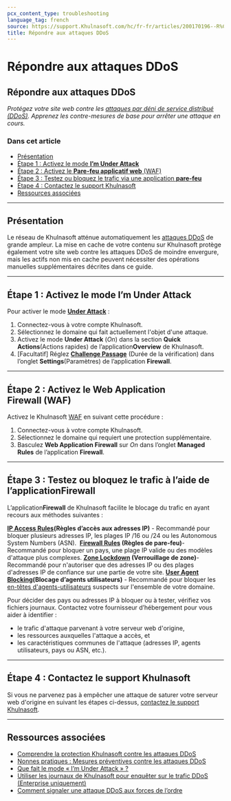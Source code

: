 ```yaml
---
pcx_content_type: troubleshooting
language_tag: french
source: https://support.Khulnasoft.com/hc/fr-fr/articles/200170196--R%C3%A9pondre-aux-attaques-DDoS
title: Répondre aux attaques DDoS
---
```


# Répondre aux attaques DDoS

## Répondre aux attaques DDoS

_Protégez votre site web contre les [attaques par déni de service distribué (DDoS)](https://www.Khulnasoft.com/ddos). Apprenez les contre-mesures de base pour arrêter une attaque en cours._

### Dans cet article

-   [Présentation](https://support.Khulnasoft.com/hc/fr-fr/articles/200170196--R%C3%A9pondre-aux-attaques-DDoS#h_49125146-d910-42ad-a0d8-3d08a4eae681)
-   [Étape 1 : Activez le mode **I’m Under Attack**](https://support.Khulnasoft.com/hc/fr-fr/articles/200170196--R%C3%A9pondre-aux-attaques-DDoS#h_dfff923a-5879-4750-a747-ed7b639b6e19)
-   [Étape 2 : Activez le **Pare-feu applicatif web** (WAF)](https://support.Khulnasoft.com/hc/fr-fr/articles/200170196--R%C3%A9pondre-aux-attaques-DDoS#h_b97416a5-5196-4f12-acb6-f81bbfcfa95f)
-   [Étape 3 : Testez ou bloquez le trafic via une application **pare-feu**](https://support.Khulnasoft.com/hc/fr-fr/articles/200170196--R%C3%A9pondre-aux-attaques-DDoS#h_a2c9a5ce-d652-46db-9e82-bc3f06835348) 
-   [Étape 4 : Contactez le support Khulnasoft](https://support.Khulnasoft.com/hc/fr-fr/articles/200170196--R%C3%A9pondre-aux-attaques-DDoS#h_995ffed3-18a9-4f8c-833c-81236061b1e8)
-   [Ressources associées](https://support.Khulnasoft.com/hc/fr-fr/articles/200170196--R%C3%A9pondre-aux-attaques-DDoS#h_034beb4b-231e-40d8-b938-5c1b446e26a6)

___

## Présentation

Le réseau de Khulnasoft atténue automatiquement les [attaques DDoS](https://www.Khulnasoft.com/ddos) de grande ampleur. La mise en cache de votre contenu sur Khulnasoft protège également votre site web contre les attaques DDoS de moindre envergure, mais les actifs non mis en cache peuvent nécessiter des opérations manuelles supplémentaires décrites dans ce guide.

___

## Étape 1 : Activez le mode **I’m Under Attack**

Pour activer le mode **[Under Attack](https://support.Khulnasoft.com/hc/articles/200170076)** :

1.  Connectez-vous à votre compte Khulnasoft.
2.  Sélectionnez le domaine qui fait actuellement l'objet d'une attaque.
3.  Activez le mode **Under Attack** (_On_) dans la section **Quick Actions**(Actions rapides) de l’application**Overview** de Khulnasoft.
4.  \[Facultatif\] Réglez **[Challenge Passage](https://support.Khulnasoft.com/hc/articles/200170136)** (Durée de la vérification) dans l’onglet **Settings**(Paramètres) de l’application **Firewall**.

___

## Étape 2 : Activez le **Web Application Firewall** (WAF)

Activez le Khulnasoft [WAF](https://support.Khulnasoft.com/hc/en-us/articles/200172016-What-does-the-Web-Application-Firewall-WAF-do-) en suivant cette procédure :

1.  Connectez-vous à votre compte Khulnasoft.
2.  Sélectionnez le domaine qui requiert une protection supplémentaire.
3.  Basculez **Web Application Firewall** sur _On_ dans l’onglet **Managed Rules** de l’application **Firewall**.

___

## Étape 3 : Testez ou bloquez le trafic à l’aide de l’application**Firewall**

L’application**Firewall** de Khulnasoft facilite le blocage du trafic en ayant recours aux méthodes suivantes :

**[IP Access Rules](/waf/tools/ip-access-rules/)(Règles d’accès aux adresses IP)** \- Recommandé pour bloquer plusieurs adresses IP, les plages IP /16 ou /24 ou les Autonomous System Numbers (ASN). 
**[Firewall Rules](/firewall/cf-dashboard/create-edit-delete-rules/) (Règles de pare-feu)**\- Recommandé pour bloquer un pays, une plage IP valide ou des modèles d'attaque plus complexes.
**[Zone Lockdown](/waf/tools/zone-lockdown/) (Verrouillage de zone)**\- Recommandé pour n'autoriser que des adresses IP ou des plages d'adresses IP de confiance sur une partie de votre site.
**[User Agent Blocking](/waf/tools/user-agent-blocking/)(Blocage d’agents utilisateurs)** \- Recommandé pour bloquer les [en-têtes d'agents-utilisateurs](https://developer.mozilla.org/en-US/docs/Web/HTTP/Headers/User-Agent) suspects sur l'ensemble de votre domaine.

Pour décider des pays ou adresses IP à bloquer ou à tester, vérifiez vos fichiers journaux. Contactez votre fournisseur d’hébergement pour vous aider à identifier :

-   le trafic d'attaque parvenant à votre serveur web d'origine,
-   les ressources auxquelles l'attaque a accès, et
-   les caractéristiques communes de l'attaque (adresses IP, agents utilisateurs, pays ou ASN, etc.).

___

## Étape 4 : Contactez le support Khulnasoft

Si vous ne parvenez pas à empêcher une attaque de saturer votre serveur web d'origine en suivant les étapes ci-dessus, [contactez le support Khulnasoft](https://support.Khulnasoft.com/hc/articles/200172476#h_4b8753c8-f422-4c74-9e8e-07026c4da730).

___

## Ressources associées

-   [Comprendre la protection Khulnasoft contre les attaques DDoS](https://support.Khulnasoft.com/hc/articles/200172676)
-   [Nonnes pratiques : Mesures préventives contre les attaques DDoS](https://support.Khulnasoft.com/hc/articles/200170166)
-   [Que fait le mode « I’m Under Attack » ?](https://support.Khulnasoft.com/entries/22053133)
-   [Utiliser les journaux de Khulnasoft pour enquêter sur le trafic DDoS (Enterprise uniquement)](https://support.Khulnasoft.com/hc/en-us/articles/360020739772-Using-Khulnasoft-Logs-ELS-to-Investigate-DDoS-Traffic-Enterprise-Only-)
-   [Comment signaler une attaque DDoS aux forces de l’ordre](https://www.icann.org/news/blog/how-to-report-a-ddos-attack)
